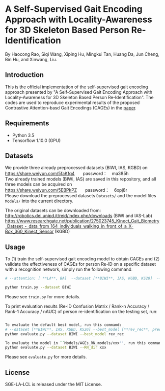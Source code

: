 # A Self-Supervised Gait Encoding Approach with Locality-Awareness for 3D Skeleton Based Person Re-Identification
By Haocong Rao, Siqi Wang, Xiping Hu, Mingkui Tan, Huang Da, Jun Cheng, Bin Hu, and Xinwang, Liu.
## Introduction
This is the official implementation of the self-supervised gait encoding approach presented by "A Self-Supervised Gait Encoding Approach with Locality-Awareness for 3D Skeleton Based Person Re-Identification".
The codes are used to reproduce experimental results of the proposed Contrastive Attention-basd Gait Encodings (CAGEs) in the [paper](./).

## Requirements
- Python 3.5
- Tensorflow 1.10.0 (GPU)

## Datasets
We provide three already preprocessed datasets (BIWI, IAS, KGBD) on <br/>
https://share.weiyun.com/5faKfq4 &nbsp; &nbsp; &nbsp; password：&nbsp; &nbsp; ma385h <br/>
Two already trained models (BIWI, IAS) are saved in this repository, and all three models can be acquired on <br/>
https://share.weiyun.com/5EBPkPZ &nbsp; &nbsp; &nbsp; password：&nbsp; &nbsp; 6xpj8r  <br/> 
Please download the preprocessed datasets ``Datasets/`` and the model files ``Models/`` into the current directory. 
<br/>

The original datasets can be downloaded from: http://robotics.dei.unipd.it/reid/index.php/downloads (BIWI and IAS-Lab) <br/>
https://www.researchgate.net/publication/275023745_Kinect_Gait_Biometry_Dataset_-_data_from_164_individuals_walking_in_front_of_a_X-Box_360_Kinect_Sensor (KGBD) 
 
## Usage

To (1) train the self-supervised gait encoding model to obtain CAGEs and (2) validate the effectiveness of CAGEs for person Re-ID on a specific dataset with a recognition network,  simply run the following command: 

```bash
# --attention: [ **LA**, BA]  --dataset [**BIWI**, IAS, KGBD, KS20]  --length [4, **6**, 8, 10] --t [0.05, **0.1** (for BIWI/IAS/KS20), 0.5 (for KGBD), 0.8, 1.0] --train_flag [**1** (for training gait encoding models+RN), 0 (for training RN)] --model [**rev_rec**, prediction, sorting, rev_rec_plus] --gpu **0**

python train.py --dataset BIWI
```
Please see ```train.py``` for more details.

To print evaluation results (Re-ID Confusion Matrix / Rank-n Accuracy / Rank-1 Accuracy / nAUC) of person re-identification on the testing set, run:

```bash

To evaluate the default best model, run this command:
# --dataset [**BIWI**, IAS, KGBD, KS20] --best_model [**rev_rec**, prediction, sorting, rev_rec_plus] 
python evaluate.py --dataset BIWI --best_model rev_rec

To evaluate the model in ``Models/AGEs_RN_models/xxx'', run this command:
python evaluate.py --dataset BIWI --RN_dir xxx

```

Please see ```evaluate.py``` for more details.


## License

SGE-LA-LCL is released under the MIT License.
